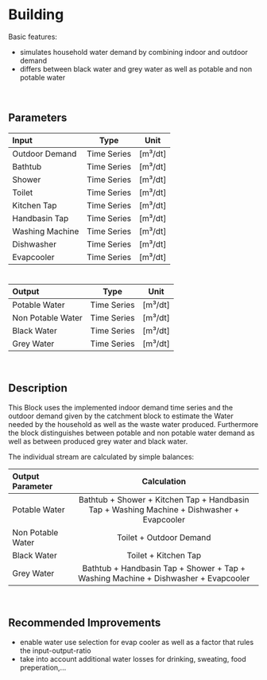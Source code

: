 # Building

Basic features:

 - simulates household water demand by combining indoor and outdoor demand
 - differs between black water and grey water as well as potable and non potable water
 
<br>

## Parameters 



| Input  | Type  |  Unit  |
| :------------ |:---------------:| :-----:|	
| Outdoor Demand      | Time Series | [m³/dt] |
| 	Bathtub | Time Series  |   [m³/dt] |
| Shower      | Time Series | [m³/dt] |
| 	Toilet | Time Series  |   [m³/dt] |
| Kitchen Tap      | Time Series | [m³/dt] |
| Handbasin Tap      | Time Series | [m³/dt] |
| 	Washing Machine | Time Series  |   [m³/dt] |
| 	Dishwasher  | Time Series  |   [m³/dt] |
| 	Evapcooler  | Time Series  |   [m³/dt] |

# 

|Output  | Type  |  Unit  |
| :------------ |:---------------:| :-----:|
|    Potable Water  | Time Series |  [m³/dt]
|    Non Potable Water |    Time Series     |  [m³/dt]  |
|    Black Water   | Time Series |  [m³/dt]
|    Grey Water    |    Time Series     |  [m³/dt]  |



<br>

## Description 

This Block uses the implemented indoor demand time series and the outdoor demand given by the catchment block to estimate the Water needed by the household as well as the waste water produced. Furthermore the block distinguishes between potable and non potable water demand as well as between produced grey water and black water.

The individual stream are calculated by simple balances:

|Output Parameter  | Calculation  | 
| :------------ |:---------------:| 
|    Potable Water    | Bathtub + Shower + Kitchen Tap + Handbasin Tap + Washing Machine + Dishwasher + Evapcooler | 
|    Non Potable Water   |    Toilet + Outdoor Demand     | 
|    Black Water   | Toilet + Kitchen Tap |  
|    Grey Water    |    Bathtub + Handbasin Tap + Shower + Tap + Washing Machine + Dishwasher + Evapcooler    | 


<br>

## Recommended Improvements

- enable water use selection for evap cooler as well as a factor that rules the input-output-ratio
- take into account additional water losses for drinking, sweating, food preperation,...